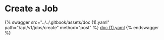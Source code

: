 # Create a Job

{% swagger src="../../.gitbook/assets/doc (1).yaml" path="/api/v1/jobs/create" method="post" %}
[doc (1).yaml](<../../.gitbook/assets/doc (1).yaml>)
{% endswagger %}
